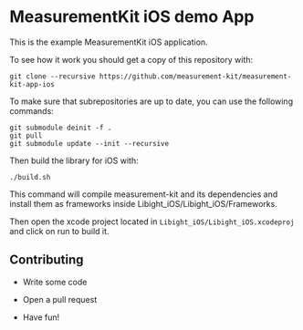 # MeasurementKit iOS demo App

This is the example MeasurementKit iOS application.

To see how it work you should get a copy of this repository with:

```
git clone --recursive https://github.com/measurement-kit/measurement-kit-app-ios
```

To make sure that subrepositories are up to date, you can use the
following commands:

```
git submodule deinit -f .
git pull
git submodule update --init --recursive
```

Then build the library for iOS with:

```
./build.sh
```

This command will compile measurement-kit and its dependencies and
install them as frameworks inside Libight_iOS/Libight_iOS/Frameworks.

Then open the xcode project located in `Libight_iOS/Libight_iOS.xcodeproj` and
click on run to build it.

## Contributing

* Write some code

* Open a pull request

* Have fun!
